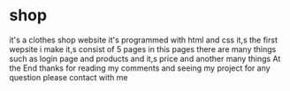 # shop
it's a clothes shop website it's programmed with html and css 
it,s the first wepsite i make 
it,s consist of 5 pages 
in this pages there are many things such as login page and products and it,s price  and another many things
At the End thanks for reading my comments and seeing my project
for any question please contact with me

